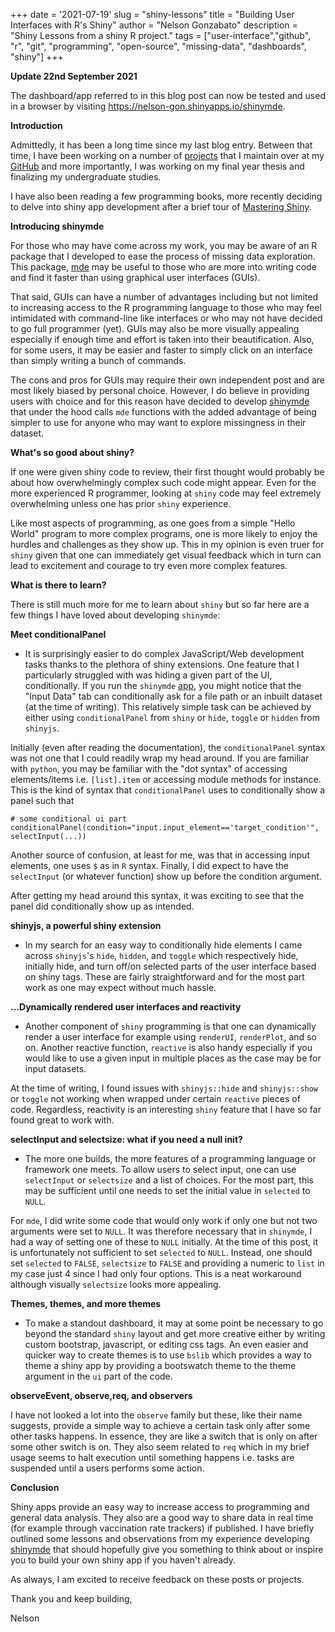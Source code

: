 +++
date = '2021-07-19'
slug = "shiny-lessons"
title = "Building User Interfaces with R's Shiny"
author = "Nelson Gonzabato"
description = "Shiny Lessons from a shiny R project."
tags = ["user-interface","github", "r", "git", "programming", "open-source", "missing-data", "dashboards", "shiny"]
+++

**Update 22nd September 2021**

The dashboard/app referred to in this blog post can now be tested and used in a browser by visiting https://nelson-gon.shinyapps.io/shinymde. 

**Introduction**


Admittedly, it has been a long time since my last blog entry. Between that time, I have been working on a number of [projects](https://nelson-gon.github.io/projects) that I maintain over at my [GitHub](https://github.com/Nelson-Gon) and more importantly, I was working on my final year thesis and finalizing my undergraduate studies. 

I have also been reading a few programming books, more recently deciding to delve into shiny app development after a brief tour of [Mastering Shiny](https://mastering-shiny.org).

**Introducing shinymde**

For those who may have come across my work, you may be aware of an R package that I developed to ease the process of missing data exploration. This package, [mde](https://nelson-gon.github.io/mde) may be useful to those who are more into writing code and find it faster than using graphical user interfaces (GUIs). 

That said, GUIs can have a number of advantages including but not limited to increasing access to the R programming language to those who may feel intimidated with command-line like interfaces or who may not have decided to go full programmer (yet). GUIs may also be more visually appealing especially if enough time and effort is taken into their beautification. Also, for some users, it may be easier and faster to simply click on an interface than simply writing a bunch of commands. 

The cons and pros for GUIs may require their own independent post and are most likely biased by personal choice. However, I do believe in providing users with choice and for this reason have decided to develop [shinymde](https://github.com/Nelson-Gon/shinymde) that under the hood calls `mde` functions with the added advantage of being simpler to use for anyone who may want to explore missingness in their dataset. 

**What's so good about shiny?**

If one were given shiny code to review, their first thought would probably be about how overwhelmingly complex such code might appear. Even for the more experienced R programmer, looking at `shiny` code may feel extremely overwhelming unless one has prior `shiny` experience. 

Like most aspects of programming, as one goes from a simple "Hello World" program to more complex programs, one is more likely to enjoy the hurdles and challenges as they show up. This in my opinion is even truer for `shiny` given that one can immediately get visual feedback which in turn can lead to excitement and courage to try even more complex features. 

**What is there to learn?**

There is still much more for me to learn about `shiny` but so far here are a few things I have loved about developing `shinymde`:

**Meet conditionalPanel**

* It is surprisingly easier to do complex JavaScript/Web development tasks thanks to the plethora of shiny extensions. One feature that I particularly struggled with was hiding a given part of the UI, conditionally. If you run the `shinymde` [app](https://github.com/Nelson-Gon/shinymde), you might notice that the "Input Data" tab can conditionally ask for a file path or an inbuilt dataset (at the time of writing). This relatively simple task can be achieved by either using `conditionalPanel` from `shiny` or `hide`, `toggle` or `hidden` from `shinyjs`. 

Initially (even after reading the documentation), the `conditionalPanel` syntax was not one that I could readily wrap my head around. If you are familiar with `python`, you may be familiar with the "dot syntax" of accessing elements/items i.e. `[list].item` or accessing module methods for instance. This is the kind of syntax that `conditionalPanel` uses to conditionally show a panel such that 

```shell
# some conditional ui part
conditionalPanel(condition="input.input_element=='target_condition'", selectInput(...))
```


Another source of confusion, at least for me, was that in accessing input elements, one uses `$` as in `R` syntax. Finally, I did expect to have the `selectInput` (or whatever function) show up before the condition argument. 

After getting my head around this syntax, it was exciting to see that the panel did conditionally show up as intended. 

**shinyjs, a powerful shiny extension**


* In my search for an easy way to conditionally hide elements I came across `shinyjs`'s `hide`, `hidden`, and `toggle` which respectively hide, initially hide, and turn off/on selected parts of the user interface based on shiny tags. These are fairly straightforward and for the most part work as one may expect without much hassle.


**...Dynamically rendered user interfaces and reactivity**

* Another component of `shiny` programming is that one can dynamically render a user interface for example using `renderUI`, `renderPlot`, and so on. Another reactive function, `reactive` is also handy especially if you would like to use a given input in multiple places as the case may be for input datasets.

At the time of writing, I found issues with `shinyjs::hide` and `shinyjs::show` or `toggle` not working when wrapped under certain `reactive` pieces of code. Regardless, reactivity is an interesting `shiny` feature that I have so far found great to work with. 


**selectInput and selectsize: what if you need a null init?**

* The more one builds, the more features of a programming language or framework one meets. To allow users to select input, one can use `selectInput` or `selectsize` and a list of choices. For the most part, this may be sufficient until one needs to set the initial value in `selected` to `NULL`. 

For `mde`, I did write some code that would only work if only one but not two arguments were set to `NULL`. It was therefore necessary that in `shinymde`, I had a way of setting one of these to `NULL` initially. At the time of this post, it is unfortunately not sufficient to set `selected` to `NULL`. Instead, one should set `selected` to `FALSE`, `selectsize` to `FALSE` and providing a numeric to `list` in my case just 4 since I had only four options. This is a neat workaround although visually `selectsize` looks more appealing.   

**Themes, themes, and more themes**

* To make a standout dashboard, it may at some point be necessary to go beyond the standard `shiny` layout and get more creative either by writing custom bootstrap, javascript, or editing css tags. An even easier and quicker way to create themes is to use `bslib` which provides a way to theme a shiny app by providing a bootswatch theme to the theme argument in the `ui` part of the code. 

**observeEvent, observe,req, and observers**


I have not looked a lot into the `observe` family but these, like their name suggests, provide a simple way to achieve a certain task only after some other tasks happens. In essence, they are like a switch that is only on after some other switch is on. They also seem related to `req` which in my brief usage seems to halt execution until something happens i.e. tasks are suspended until a users performs some action. 


**Conclusion**

Shiny apps provide an easy way to increase access to programming and general data analysis. They also are a good way to share data in real time (for example through vaccination rate trackers) if published. I have briefly outlined some lessons and observations from my experience developing [shinymde](https://github.com/Nelson-Gon/shinymde) that should hopefully give you something to think about or inspire you to build your own shiny app if you haven't already.

As always, I am excited to receive feedback on these posts or projects.

Thank you and keep building,

Nelson 






